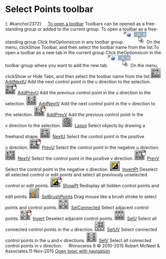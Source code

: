 ---
---


# Select Points toolbar
{: #kanchor2372}
 [![images/transparent.gif](images/transparent.gif)To open a toolbar](javascript:void(0);) Toolbars can be opened as a free-standing group or added to the current group.
To open a toolbar as a free-standing group
Click theOptionsicon in any toolbar group.![images/toolbar-howtoopen.png](images/toolbar-howtoopen.png)On the menu, clickShow Toolbar, and then select the toolbar name from the list.To open a toolbar as a new tab in the current group
Click theOptionsicon in the toolbar group where you want to add the new tab.![images/toolbar-howtoopen.png](images/toolbar-howtoopen.png)On the menu, clickShow or Hide Tabs, and then select the toolbar name from the list.![images/addnextu.png](images/addnextu.png) [AddNextU](selection-commands.html#addnextu) 
Add the next control point in the u&#160;direction to the selection.
![images/addprevu.png](images/addprevu.png) [AddPrevU](selection-commands.html#addprevu) 
Add the previous control point in the u&#160;direction to the selection.
![images/addnextv.png](images/addnextv.png) [AddNextV](selection-commands.html#addnextv) 
Add the next control point in the v&#160;direction to the selection.
![images/addprevv.png](images/addprevv.png) [AddPrevV](selection-commands.html#addprevv) 
Add the previous control point in the v&#160;direction to the selection.
![images/lasso.png](images/lasso.png) [Lasso](selection-commands.html#lasso) 
Select objects by drawing a freehand shape.
![images/nextu.png](images/nextu.png) [NextU](selection-commands.html#nextu) 
Select the control point in the positive u&#160;direction.
![images/prevu.png](images/prevu.png) [PrevU](selection-commands.html#prevu) 
Select the control point in the negative u&#160;direction.
![images/nextv.png](images/nextv.png) [NextV](selection-commands.html#nextv) 
Select the control point in the positive v&#160;direction.
![images/prevv.png](images/prevv.png) [PrevV](selection-commands.html#prevv) 
Select the control point in the negative v&#160;direction.
![images/invertpt.png](images/invertpt.png) [InvertPt](selection-commands.html#invertpt) 
Deselect all selected control or edit points and select all previously unselected control or edit points.
![images/showpt-invertpt-rt.png](images/showpt-invertpt-rt.png) [ShowPt](hide.html#showpt) 
Redisplay all hidden control points and edit points.
![images/selbrushpoints.png](images/selbrushpoints.png) [SelBrushPoints](selection-commands.html#selbrushpoints) 
Drag mouse like a brush stroke to select points and control points.
![images/selconnected.png](images/selconnected.png) [SelConnected](selection-commands.html#selconnected) 
Select adjacent control points.
![images/invertpt-selconnected-rt.png](images/invertpt-selconnected-rt.png) [Invert](selection-commands.html#invert) 
Deselect adjacent control points.
![images/selu.png](images/selu.png) [SelU](selection-commands.html#selu) 
Select all connected control points in the u&#160;direction.
![images/seluv.png](images/seluv.png) [SelUV](selection-commands.html#seluv) 
Select connected control points in the u and v&#160;directions.
![images/selv.png](images/selv.png) [SelV](selection-commands.html#selv) 
Select all connected control points in v&#160;direction.
&#160;
&#160;
Rhinoceros 6 © 2010-2015 Robert McNeel &amp; Associates.11-Nov-2015
 [Open topic with navigation](select-points-toolbar.html) 

